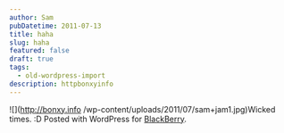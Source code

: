```yaml
---
author: Sam
pubDatetime: 2011-07-13
title: haha
slug: haha
featured: false
draft: true
tags:
  - old-wordpress-import
description: httpbonxyinfo
---
```


![](http://bonxy.info
/wp-content/uploads/2011/07/sam+jam1.jpg)Wicked times. :D Posted with WordPress for [BlackBerry](http://bonx.us?d4x).